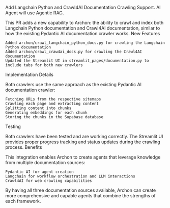 Add Langchain Python and Crawl4AI Documentation Crawling Support. AI Agent will use Agentic RAG.

This PR adds a new capability to Archon: the ability to crawl and index both Langchain Python documentation and Crawl4AI documentation, similar to how the existing Pydantic AI documentation crawler works.
New Features

    Added archon/crawl_langchain_python_docs.py for crawling the Langchain Python documentation
    Added archon/crawl_craw4ai_docs.py for crawling the Crawl4AI documentation
    Updated the Streamlit UI in streamlit_pages/documentation.py to include tabs for both new crawlers

Implementation Details

Both crawlers use the same approach as the existing Pydantic AI documentation crawler:

    Fetching URLs from the respective sitemaps
    Crawling each page and extracting content
    Splitting content into chunks
    Generating embeddings for each chunk
    Storing the chunks in the Supabase database

Testing

Both crawlers have been tested and are working correctly. The Streamlit UI provides proper progress tracking and status updates during the crawling process.
Benefits

This integration enables Archon to create agents that leverage knowledge from multiple documentation sources:

    Pydantic AI for agent creation
    Langchain for workflow orchestration and LLM interactions
    Crawl4AI for web crawling capabilities

By having all three documentation sources available, Archon can create more comprehensive and capable agents that combine the strengths of each framework.
